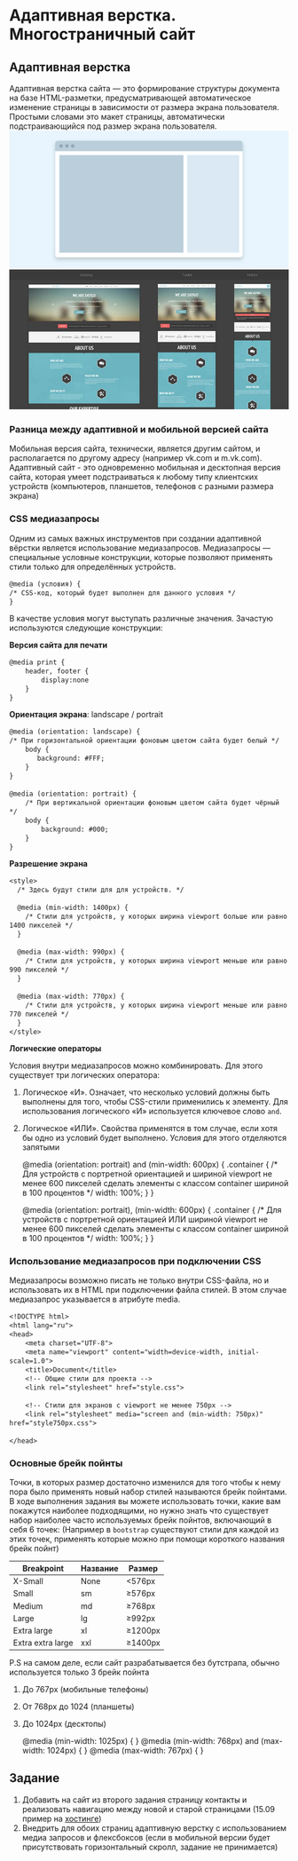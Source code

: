 # Адаптивная верстка. Многостраничный сайт

## Адаптивная верстка

Адаптивная верстка сайта — это формирование структуры документа на базе HTML-разметки, предусматривающей автоматическое
изменение страницы в зависимости от размера экрана пользователя. Простыми словами это макет страницы, автоматически
подстраивающийся под размер экрана пользователя.
![](assets/img/adaptive.gif)
![](assets/img/responsive_layout.jpg)

### Разница между адаптивной и мобильной версией сайта

Мобильная версия сайта, технически, является другим сайтом, и располагается по другому адресу (например vk.com и
m.vk.com). Адаптивный сайт - это одновременно мобильная и десктопная версия сайта, которая умеет подстраиваться к любому
типу клиентских устройств (компьютеров, планшетов, телефонов с разными размера экрана)

### CSS медиазапросы

Одним из самых важных инструментов при создании адаптивной вёрстки является использование медиазапросов. Медиазапросы —
специальные условные конструкции, которые позволяют применять стили только для определённых устройств.

    @media (условия) {
    /* CSS-код, который будет выполнен для данного условия */
    }

В качестве условия могут выступать различные значения. Зачастую используются следующие конструкции:

**Версия сайта для печати**

    @media print {
        header, footer {
            display:none
        }
    }

**Ориентация экрана**: landscape / portrait

    @media (orientation: landscape) {
    /* При горизонтальной ориентации фоновым цветом сайта будет белый */
        body {
           background: #FFF;
        }
    }
        
    @media (orientation: portrait) {
        /* При вертикальной ориентации фоновым цветом сайта будет чёрный */
        body {
            background: #000;
        }
    }

**Разрешение экрана**

    <style>
      /* Здесь будут стили для для устройств. */

      @media (min-width: 1400px) {
        /* Стили для устройств, у которых ширина viewport больше или равно 1400 пикселей */
      }
 
      @media (max-width: 990px) {
        /* Стили для устройств, у которых ширина viewport меньше или равно 990 пикселей */
      }
    
      @media (max-width: 770px) {
        /* Стили для устройств, у которых ширина viewport меньше или равно 770 пикселей */
      }
    </style>

**Логические операторы**

Условия внутри медиазапросов можно комбинировать. Для этого существует три логических оператора:

1. Логическое «И». Означает, что несколько условий должны быть выполнены для того, чтобы CSS-стили применились к
   элементу. Для использования логического «И» используется ключевое слово `and`.
2. Логическое «ИЛИ». Свойства применятся в том случае, если хотя бы одно из условий будет выполнено. Условия для этого
   отделяются запятыми


      @media (orientation: portrait) and (min-width: 600px) {
         .container { /* Для устройств с портретной ориентацией и
         шириной viewport не менее 600 пикселей сделать элементы с классом container шириной в 100 процентов */ 
            width: 100%;
         }
      }
   
      @media (orientation: portrait), (min-width: 600px) {
         .container { /* Для устройств с портретной ориентацией ИЛИ
         шириной viewport не менее 600 пикселей сделать элементы с классом container шириной в 100 процентов */
            width: 100%;
         }
      }

### Использование медиазапросов при подключении CSS

Медиазапросы возможно писать не только внутри CSS-файла, но и использовать их в HTML при подключении файла стилей. В
этом случае медиазапрос указывается в атрибуте media.

    <!DOCTYPE html>
    <html lang="ru">
    <head>
        <meta charset="UTF-8">
        <meta name="viewport" content="width=device-width, initial-scale=1.0">
        <title>Document</title>
        <!-- Общие стили для проекта -->
        <link rel="stylesheet" href="style.css">
    
        <!-- Стили для экранов с viewport не менее 750px -->
        <link rel="stylesheet" media="screen and (min-width: 750px)" href="style750px.css">
    
    </head>

### Основные брейк пойнты

Точки, в которых размер достаточно изменился для того чтобы к нему пора было применять новый набор стилей называются
брейк пойнтами. В ходе выполнения задания вы можете использовать точки, какие вам покажутся наиболее подходящими, но
нужно знать что существует набор наиболее часто используемых брейк пойнтов, включающий в себя 6 точек:
(Например в `bootstrap` существуют стили для каждой из этих точек, применять которые можно при помощи короткого названия
брейк пойнт)

| Breakpoint      | Название | Размер |
| ----------- | ----------- | -----------  |
|X-Small    | None    | <576px |
|Small    |sm    | ≥576px |
|Medium    | md    | ≥768px |
|Large    |lg    | ≥992px |
|Extra large    | xl    | ≥1200px |
|Extra extra large    | xxl    |≥1400px|

P.S на самом деле, если сайт разрабатывается без бутстрапа, обычно используется только 3 брейк пойнта

1. До 767px (мобильные телефоны)
2. От 768px до 1024 (планшеты)
3. До 1024px (десктопы)


      @media (min-width: 1025px) { }
      @media (min-width: 768px) and (max-width: 1024px)  { }
      @media (max-width: 767px) { }

## Задание

1. Добавить на сайт из второго задания страницу контакты и реализовать навигацию между новой и старой страницами
(15.09 пример на [хостинге](https://d1mazavr1k.github.io/webtech/))
2. Внедрить для обоих страниц адаптивную верстку с использованием медиа запросов и флексбоксов
(если в мобильной версии будет присутствовать горизонтальный скролл, задание не принимается)
